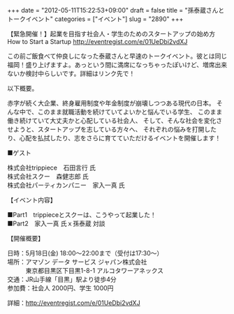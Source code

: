 +++
date = "2012-05-11T15:22:53+09:00"
draft = false
title = "孫泰蔵さんとトークイベント"
categories = ["イベント"]
slug = "2890"
+++

【緊急開催！】起業を目指す社会人・学生のためのスタートアップの始め方　How to Start a Startup
<a href="http://eventregist.com/e/01UeDbi2vdXJ">http://eventregist.com/e/01UeDbi2vdXJ</a>

この前ご飯食べて仲良しになった泰蔵さんと早速のトークイベント。彼とは同じ福岡！盛り上げますよ。あっという間に満席になっちゃったぽいけど、増席出来ないか検討中らしいです。詳細はリンク先で！

以下概要。

赤字が続く大企業、終身雇用制度や年金制度が崩壊しつつある現代の日本。
そんな中で、このまま就職活動を続けていてよいかと悩んでいる学生、
このまま働き続けていて大丈夫かと心配している社会人、
そして、そんな社会を変化させようと、スタートアップを志している方々へ、
それぞれの悩みを打開したり、心配を払拭したり、志をさらに育てていただけるイベントを開催します！

■ゲスト

株式会社trippiece　石田言行 氏<br />
株式会社スクー　森健志郎 氏<br />
株式会社パーティカンパニー　家入一真 氏<br />

【イベント内容】

■Part1　trippieceとスクーは、こうやって起業した！<br />
■Part2　家入一真 氏ｘ孫泰蔵 対談


【開催概要】

日時：5月18日(金) 18:00～22:00まで（受付は17:30～）<br />
場所：アマゾン データ サービス ジャパン株式会社<br />
　　　東京都目黒区下目黒1-8-1 アルコタワーアネックス<br />
交通：JR山手線「目黒」駅より徒歩4分<br />
参加費：社会人 2000円、学生 1000円<br />

詳細：<a href="http://eventregist.com/e/01UeDbi2vdXJ">http://eventregist.com/e/01UeDbi2vdXJ</a>
